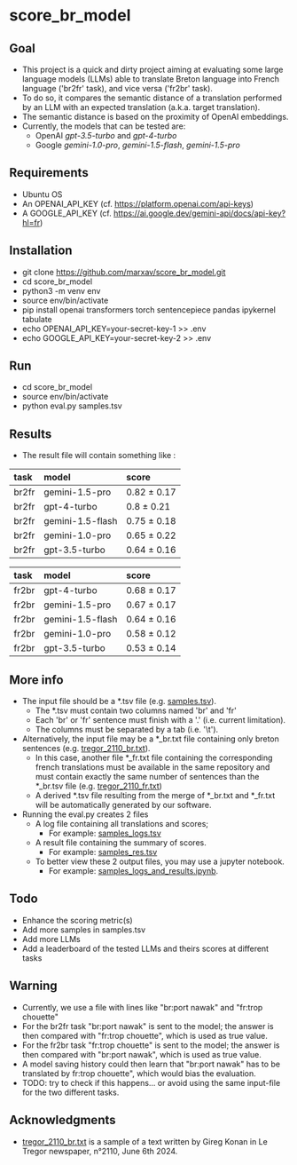 # score_br_model

## Goal
* This project is a quick and dirty project aiming at evaluating some large language models (LLMs) able to translate Breton language into French language ('br2fr' task), and vice versa ('fr2br' task).
* To do so, it compares the semantic distance of a translation performed by an LLM with an expected translation (a.k.a. target translation).
* The semantic distance is based on the proximity of OpenAI embeddings.
* Currently, the models that can be tested are: 
  * OpenAI *gpt-3.5-turbo* and *gpt-4-turbo*
  * Google *gemini-1.0-pro*, *gemini-1.5-flash*, *gemini-1.5-pro*

## Requirements
* Ubuntu OS
* An OPENAI_API_KEY (cf. https://platform.openai.com/api-keys)
* A GOOGLE_API_KEY (cf. https://ai.google.dev/gemini-api/docs/api-key?hl=fr)

## Installation
* git clone https://github.com/marxav/score_br_model.git
* cd score_br_model
* python3 -m venv env
* source env/bin/activate
* pip install openai transformers torch sentencepiece pandas ipykernel tabulate
* echo OPENAI_API_KEY=your-secret-key-1 >> .env
* echo GOOGLE_API_KEY=your-secret-key-2 >> .env

## Run
* cd score_br_model
* source env/bin/activate
* python eval.py samples.tsv 


## Results
* The result file will contain something like :

| task   | model            | score       |
|:-------|:-----------------|:------------|
| br2fr  | gemini-1.5-pro   | 0.82 ± 0.17 |
| br2fr  | gpt-4-turbo      | 0.8 ± 0.21  |
| br2fr  | gemini-1.5-flash | 0.75 ± 0.18 |
| br2fr  | gemini-1.0-pro   | 0.65 ± 0.22 |
| br2fr  | gpt-3.5-turbo    | 0.64 ± 0.16 |

| task   | model            | score       |
|:-------|:-----------------|:------------|
| fr2br  | gpt-4-turbo      | 0.68 ± 0.17 |
| fr2br  | gemini-1.5-pro   | 0.67 ± 0.17 |
| fr2br  | gemini-1.5-flash | 0.64 ± 0.16 |
| fr2br  | gemini-1.0-pro   | 0.58 ± 0.12 |
| fr2br  | gpt-3.5-turbo    | 0.53 ± 0.14 |



## More info
* The input file should be a *.tsv file (e.g. [samples.tsv](samples.tsv)). 
  * The *.tsv must contain two columns named 'br' and 'fr' 
  * Each 'br' or 'fr' sentence must finish with a '.' (i.e. current limitation).  
  * The columns must be separated by a tab (i.e. '\t').  
* Alternatively, the input file may be a *_br.txt file containing only breton sentences (e.g. [tregor_2110_br.txt](tregor_2110_br.txt)). 
  * In this case, another file *_fr.txt file containing the corresponding french translations must be available in the same repository and must contain exactly the same number of sentences than the *_br.tsv file (e.g. [tregor_2110_fr.txt](tregor_2110_fr.txt))
  * A derived *.tsv file resulting from the merge of *_br.txt and *_fr.txt will be automatically generated by our software.
* Running the eval.py creates 2 files 
  * A log file containing all translations and scores;
    * For example: [samples_logs.tsv](samples_logs.tsv)
  * A result file containing the summary of scores.  
    * For example: [samples_res.tsv](samples_res.tsv)
  * To better view these 2 output files, you may use a jupyter notebook.
    * For example: [samples_logs_and_results.ipynb](samples_logs_and_results.ipynb).
  
## Todo
* Enhance the scoring metric(s)
* Add more samples in samples.tsv
* Add more LLMs
* Add a leaderboard of the tested LLMs and theirs scores at different tasks

## Warning
* Currently, we use a file with lines like "br:port nawak" and "fr:trop chouette"
* For the br2fr task "br:port nawak" is sent to the model; the answer is then compared with "fr:trop chouette", which is used as true value.
* For the fr2br task "fr:trop chouette" is sent to the model; the answer is then compared with "br:port nawak", which is used as true value.
* A model saving history could then learn that "br:port nawak" has to be translated by fr:trop chouette", which would bias the evaluation.
* TODO: try to check if this happens... or avoid using the same input-file for the two different tasks.

## Acknowledgments
* [tregor_2110_br.txt](tregor_2110_br.txt) is a sample of a text written by Gireg Konan in Le Tregor newspaper, n°2110, June 6th 2024.
